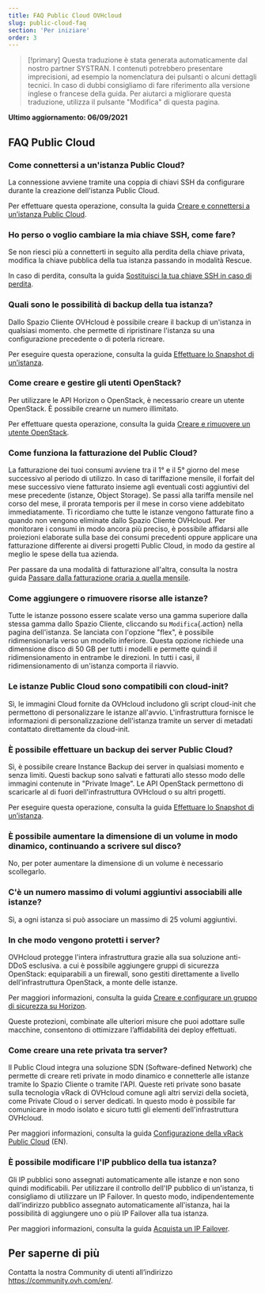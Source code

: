 ```yaml
---
title: FAQ Public Cloud OVHcloud
slug: public-cloud-faq
section: 'Per iniziare'
order: 3
---
```


> [!primary]
> Questa traduzione è stata generata automaticamente dal nostro partner SYSTRAN. I contenuti potrebbero presentare imprecisioni, ad esempio la nomenclatura dei pulsanti o alcuni dettagli tecnici. In caso di dubbi consigliamo di fare riferimento alla versione inglese o francese della guida. Per aiutarci a migliorare questa traduzione, utilizza il pulsante "Modifica" di questa pagina.
>

**Ultimo aggiornamento: 06/09/2021**

## FAQ Public Cloud

### Come connettersi a un'istanza Public Cloud?

La connessione avviene tramite una coppia di chiavi SSH da configurare durante la creazione dell'istanza Public Cloud.

Per effettuare questa operazione, consulta la guida [Creare e connettersi a un’istanza Public Cloud](../primi-passi-public-cloud/).

### Ho perso o voglio cambiare la mia chiave SSH, come fare?

Se non riesci più a connetterti in seguito alla perdita della chiave privata, modifica la chiave pubblica della tua istanza passando in modalità Rescue.

In caso di perdita, consulta la guida [Sostituisci la tua chiave SSH in caso di perdita](../sostituisci_la_tua_chiave_ssh_in_caso_di_perdita/).

### Quali sono le possibilità di backup della tua istanza?

Dallo Spazio Cliente OVHcloud è possibile creare il backup di un'istanza in qualsiasi momento. che permette di ripristinare l'istanza su una configurazione precedente o di poterla ricreare.

Per eseguire questa operazione, consulta la guida [Effettuare lo Snapshot di un’istanza](../effettuare-snapshot-di-un-istanza/).

### Come creare e gestire gli utenti OpenStack?  

Per utilizzare le API Horizon o OpenStack, è necessario creare un utente OpenStack. È possibile crearne un numero illimitato.

Per effettuare questa operazione, consulta la guida [Creare e rimuovere un utente OpenStack](../creation-and-deletion-of-openstack-user/).

### Come funziona la fatturazione del Public Cloud?

La fatturazione dei tuoi consumi avviene tra il 1° e il 5° giorno del mese successivo al periodo di utilizzo. In caso di tariffazione mensile, il forfait del mese successivo viene fatturato insieme agli eventuali costi aggiuntivi del mese precedente (istanze, Object Storage). Se passi alla tariffa mensile nel corso del mese, il prorata temporis per il mese in corso viene addebitato immediatamente.
Ti ricordiamo che tutte le istanze vengono fatturate fino a quando non vengono eliminate dallo Spazio Cliente OVHcloud.
Per monitorare i consumi in modo ancora più preciso, è possibile affidarsi alle proiezioni elaborate sulla base dei consumi precedenti oppure applicare una fatturazione differente ai diversi progetti Public Cloud, in modo da gestire al meglio le spese della tua azienda.

Per passare da una modalità di fatturazione all'altra, consulta la nostra guida [Passare dalla fatturazione oraria a quella mensile](../cambiare-tipo-fatturazione-public-cloud/).

### Come aggiungere o rimuovere risorse alle istanze?

Tutte le istanze possono essere scalate verso una gamma superiore dalla stessa gamma dallo Spazio Cliente, cliccando su `Modifica`{.action} nella pagina dell'istanza. Se lanciata con l'opzione "flex", è possibile ridimensionarla verso un modello inferiore. Questa opzione richiede una dimensione disco di 50 GB per tutti i modelli e permette quindi il ridimensionamento in entrambe le direzioni.
In tutti i casi, il ridimensionamento di un'istanza comporta il riavvio.

### Le istanze Public Cloud sono compatibili con cloud-init?

Sì, le immagini Cloud fornite da OVHcloud includono gli script cloud-init che permettono di personalizzare le istanze all'avvio. L'infrastruttura fornisce le informazioni di personalizzazione dell'istanza tramite un server di metadati contattato direttamente da cloud-init.

### È possibile effettuare un backup dei server Public Cloud?

Sì, è possibile creare Instance Backup dei server in qualsiasi momento e senza limiti.  Questi backup sono salvati e fatturati allo stesso modo delle immagini contenute in "Private Image". Le API OpenStack permettono di scaricarle al di fuori dell'infrastruttura OVHcloud o su altri progetti.

Per eseguire questa operazione, consulta la guida [Effettuare lo Snapshot di un’istanza](../effettuare-snapshot-di-un-istanza/).

### È possibile aumentare la dimensione di un volume in modo dinamico, continuando a scrivere sul disco?

No, per poter aumentare la dimensione di un volume è necessario scollegarlo.

### C'è un numero massimo di volumi aggiuntivi associabili alle istanze?

Sì, a ogni istanza si può associare un massimo di 25 volumi aggiuntivi.

### In che modo vengono protetti i server?

OVHcloud protegge l'intera infrastruttura grazie alla sua soluzione anti-DDoS esclusiva. a cui è possibile aggiungere gruppi di sicurezza OpenStack: equiparabili a un firewall, sono gestiti direttamente a livello dell’infrastruttura OpenStack, a monte delle istanze.

Per maggiori informazioni, consulta la guida [Creare e configurare un gruppo di sicurezza su Horizon](../configura_un_gruppo_di_sicurezza/).

Queste protezioni, combinate alle ulteriori misure che puoi adottare sulle macchine, consentono di ottimizzare l’affidabilità dei deploy effettuati.

### Come creare una rete privata tra server?

Il Public Cloud integra una soluzione SDN (Software-defined Network) che permette di creare reti private in modo dinamico e connetterle alle istanze tramite lo Spazio Cliente o tramite l'API.
Queste reti private sono basate sulla tecnologia vRack di OVHcloud comune agli altri servizi della società, come Private Cloud o i server dedicati. In questo modo è possibile far comunicare in modo isolato e sicuro tutti gli elementi dell'infrastruttura OVHcloud.

Per maggiori informazioni, consulta la guida [Configurazione della vRack Public Cloud](https://docs.ovh.com/gb/en/public-cloud/public-cloud-vrack/) (EN).

### È possibile modificare l'IP pubblico della tua istanza?

Gli IP pubblici sono assegnati automaticamente alle istanze e non sono quindi modificabili. Per utilizzare il controllo dell'IP pubblico di un'istanza, ti consigliamo di utilizzare un IP Failover. In questo modo, indipendentemente dall'indirizzo pubblico assegnato automaticamente all'istanza, hai la possibilità di aggiungere uno o più IP Failover alla tua istanza.

Per maggiori informazioni, consulta la guida [Acquista un IP Failover](../acquista_un_ip_failover/).

## Per saperne di più

Contatta la nostra Community di utenti all’indirizzo <https://community.ovh.com/en/>.
